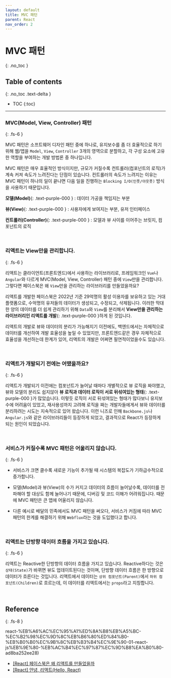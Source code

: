 ```yaml
---
layout: default
title: MVC 패턴
parent: React
nav_order: 2
---
```


# MVC 패턴
{: .no_toc }

## Table of contents
{: .no_toc .text-delta }

- TOC
{:toc}

---

### MVC(Model, View, Controller) 패턴
{: .fs-6 }

MVC 패턴은 소프트웨어 디자인 패턴 중에 하나로, 유지보수를 좀 더 효율적으로 하기위해 웹/앱을 `Model`, `View`, `Controller` 3개의 영역으로 분할하고, 각 구성 요소에 고유한 역할을 부여하는 개발 방법론 중 하나입니다.

MVC 패턴은 매우 효율적인 방식이지만, 규모가 커질수록 컨트롤러(컴포넌트의 로직)가 계속 커져 속도가 느려진다는 단점이 있습니다. 컨트롤러의 속도가 느려지는 이유는 MVC 패턴이 하나의 일이 끝나면 다음 일을 진행하는 `Blocking I/O(인풋/아웃풋)` 방식을 사용하기 때문입니다.

**모델(Model)**{: .text-purple-000 } : 데이터 가공을 책임지는 부분

**뷰(View)**{: .text-purple-000 } : 사용자에게 보여지는 부분, 유저 인터페이스

**컨트롤러(Controller)**{: .text-purple-000 } : 모델과 뷰 사이를 이어주는 브릿지, 컴포넌트의 로직

&nbsp;

### 리액트는 View만을 관리합니다.
{: .fs-6 }

리액트는 클라이언트(프론트엔드)에서 사용하는 라이브러리로, 프레임워크인 `Vue`나 `Angular`와 다르게 MVC(Model, View, Controller) 패턴 중에 `View`만을 관리합니다. 그렇다면 페이스북은 왜 `View`만을 관리하는 라이브러리를 만들었을까요?

리액트를 개발한 페이스북은 2022년 기준 29억명의 활성 이용자를 보유하고 있는 거대 플랫폼으로, 수억명의 유저들의 데이터가 생성되고, 수정되고, 삭제됩니다. 이러한 막대한 양의 데이터를 더 쉽게 관리하기 위해 `Data`와 `View`를 분리해서 **View만을 관리하는 라이브러리인 리액트를 개발**{: .text-purple-000 }하게 된 것입니다.

리액트의 개발로 뷰와 데이터의 분리가 가능해지기 이전에도, 백엔드에서는 자체적으로 데이터를 개선하여 개발 효율성을 높일 수 있었지만, 프론트엔드같은 경우 자체적으로 효율성을 개선하는데 한계가 있어, 리액트의 개발은 어쩌면 필연적이었을수도 있습니다.

&nbsp;

### 리액트가 개발되기 전에는 어땠을까요?
{: .fs-6 }

리액트가 개발되기 이전에는 컴포넌트가 늘어날 때마다 개별적으로 뷰 로직을 짜야했고, 
뷰와 모델의 분리도 쉽지않아 **뷰 로직과 데이터 로직이 서로 뒤섞여있는 형태**{: .text-purple-000 }가 많았습니다. 이렇듯 로직이 서로 뒤섞여있는 형태가 많다보니 유지보수에 어려움이 있었고, 재사용성까지 고려해 로직을 짜는 개발자들에게서 뷰와 데이터를 분리하려는 시도는 지속적으로 있어 왔습니다. 이런 니즈로 인해 `Backbone.js`나 `Angular.js`와 같은 라이브러리들이 등장하게 되었고, 결과적으로 React가 등장하게 되는 원인이 되었습니다.

&nbsp;

### 서비스가 커질수록 MVC 패턴은 어울리지 않습니다.
{: .fs-6 }

- 서비스가 크면 클수록 새로운 기능이 추가될 때 시스템의 복잡도가 기하급수적으로 증가합니다.

- 모델(Model)과 뷰(View)의 수가 커지고 데이터의 흐름이 늘어날수록, 데이터를 전파해야 할 대상도 함께 늘어나기 때문에, 디버깅 및 코드 이해가 어려워집니다. 때문에 MVC 패턴은 큰 앱에 어울리지 않습니다.

- 다른 예시로 배달의 민족에서도 MVC 패턴을 써오다, 서비스가 커짐에 따라 MVC 패턴의 한계를 해결하기 위해 `Webflux`라는 것을 도입했다고 합니다.

&nbsp;

### 리액트는 단방향 데이터 흐름을 가지고 있습니다.
{: .fs-6 }

리액트는 Reactive한 단방향의 데이터 흐름을 가지고 있습니다. Reactive하다는 것은 `상태(State)`가 바뀌면 뷰도 업데이트된다는 것이며, 단방향 데이터 흐름은 한 방향으로 데이터가 흐른다는 것입니다. 리액트에서 데이터는 `상위 컴포넌트(Parent)`에서 `하위 컴포넌트(Children)`로 흐르는데, 이 데이터를 리액트에서는 `props`라고 지칭합니다.

&nbsp;

## Reference
{: .fs-8 }

react-%EB%A6%AC%EC%95%A1%ED%8A%B8%EB%A5%BC-%EC%B2%98%EC%9D%8C%EB%B6%80%ED%84%B0-%EB%B0%B0%EC%9B%8C%EB%B3%B4%EC%9E%90-01-react-js%EB%9E%80-%EB%AC%B4%EC%97%87%EC%9D%B8%EA%B0%80-ad8ba252ee28)
- [[React] 페이스북은 왜 리액트를 만들었을까](https://velog.io/@sunaaank/why-facebook-makes-react)
- [[React] 안녕, 리액트(Hello, React)](https://blog.gaerae.com/2016/04/hello-react.html)

&nbsp;

<script src="https://utteranc.es/client.js"
        repo="xxdevbosa/blog"
        issue-term="pathname"
        label="blog"
        theme="github-light"
        crossorigin="anonymous"
        async>
</script>